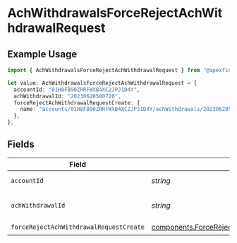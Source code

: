 # AchWithdrawalsForceRejectAchWithdrawalRequest

## Example Usage

```typescript
import { AchWithdrawalsForceRejectAchWithdrawalRequest } from "@apexfintechsolutions/ascend-sdk/models/operations";

let value: AchWithdrawalsForceRejectAchWithdrawalRequest = {
  accountId: "01H8FB90ZRRFWXB4XC2JPJ1D4Y",
  achWithdrawalId: "20230620500726",
  forceRejectAchWithdrawalRequestCreate: {
    name: "accounts/01H8FB90ZRRFWXB4XC2JPJ1D4Y/achWithdrawals/20230620500726",
  },
};
```

## Fields

| Field                                                                                                                | Type                                                                                                                 | Required                                                                                                             | Description                                                                                                          | Example                                                                                                              |
| -------------------------------------------------------------------------------------------------------------------- | -------------------------------------------------------------------------------------------------------------------- | -------------------------------------------------------------------------------------------------------------------- | -------------------------------------------------------------------------------------------------------------------- | -------------------------------------------------------------------------------------------------------------------- |
| `accountId`                                                                                                          | *string*                                                                                                             | :heavy_check_mark:                                                                                                   | The account id.                                                                                                      | 01H8FB90ZRRFWXB4XC2JPJ1D4Y                                                                                           |
| `achWithdrawalId`                                                                                                    | *string*                                                                                                             | :heavy_check_mark:                                                                                                   | The achWithdrawal id.                                                                                                | 20230620500726                                                                                                       |
| `forceRejectAchWithdrawalRequestCreate`                                                                              | [components.ForceRejectAchWithdrawalRequestCreate](../../models/components/forcerejectachwithdrawalrequestcreate.md) | :heavy_check_mark:                                                                                                   | N/A                                                                                                                  |                                                                                                                      |